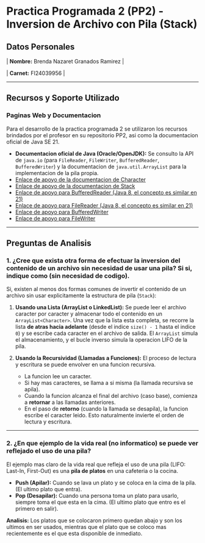 # Practica Programada 2 (PP2) - Inversion de Archivo con Pila (Stack)

## Datos Personales
| **Nombre:** Brenda Nazaret Granados Ramirez |

| **Carnet:**  FI24039956 |

---

## Recursos y Soporte Utilizado

### Paginas Web y Documentacion

Para el desarrollo de la practica programada 2 se utilizaron los recursos brindados por el profesor en su repositorio PP2, asi como la documentacion oficial de Java SE 21.

* **Documentacion oficial de Java (Oracle/OpenJDK):** Se consulto la API de `java.io` (para `FileReader`, `FileWriter`, `BufferedReader`, `BufferedWriter`) y la documentacion de `java.util.ArrayList` para la implementacion de la pila propia.
* [Enlace de apoyo de la documentacion de Character](https://docs.oracle.com/en/java/javase/21/docs/api/java.base/java/lang/Character.html)
* [Enlace de apoyo de la documentacion de Stack](https://docs.oracle.com/en/java/javase/21/docs/api/java.base/java/util/Stack.html)
* [Enlace de apoyo para BufferedReader (Java 8, el concepto es similar en 21)](https://docs.oracle.com/javase/8/docs/api/java/io/BufferedReader.html)
* [Enlace de apoyo para FileReader (Java 8, el concepto es similar en 21)](https://docs.oracle.com/javase/8/docs/api/java/io/FileReader.html)
* [Enlace de apoyo para BufferedWriter](https://docs.oracle.com/en/java/javase/21/docs/api/java.base/java/io/BufferedWriter.html)
* [Enlace de apoyo para FileWriter](https://docs.oracle.com/en/java/javase/21/docs/api/java.base/java/io/FileWriter.html)

---

## Preguntas de Analisis

### 1. ¿Cree que exista otra forma de efectuar la inversion del contenido de un archivo sin necesidad de usar una pila? Si si, indique como (sin necesidad de codigo).

Si, existen al menos dos formas comunes de invertir el contenido de un archivo sin usar explicitamente la estructura de pila (`Stack`):

1.  **Usando una Lista (ArrayList o LinkedList):** Se puede leer el archivo caracter por caracter y almacenar todo el contenido en un `ArrayList<Character>`. Una vez que la lista esta completa, se recorre la lista **de atras hacia adelante** (desde el indice `size() - 1` hasta el indice `0`) y se escribe cada caracter en el archivo de salida. El `ArrayList` simula el almacenamiento, y el bucle inverso simula la operacion LIFO de la pila.

2.  **Usando la Recursividad (Llamadas a Funciones):** El proceso de lectura y escritura se puede envolver en una funcion recursiva.
    * La funcion lee un caracter.
    * Si hay mas caracteres, se llama a si misma (la llamada recursiva se apila).
    * Cuando la funcion alcanza el final del archivo (caso base), comienza a **retornar** a las llamadas anteriores.
    * En el paso de **retorno** (cuando la llamada se desapila), la funcion escribe el caracter leido. Esto naturalmente invierte el orden de lectura y escritura.

---

### 2. ¿En que ejemplo de la vida real (no informatico) se puede ver reflejado el uso de una pila?

El ejemplo mas claro de la vida real que refleja el uso de una pila (LIFO: Last-In, First-Out) es una **pila de platos** en una cafeteria o la cocina.

* **Push (Apilar):** Cuando se lava un plato y se coloca en la cima de la pila. (El ultimo plato que entra).
* **Pop (Desapilar):** Cuando una persona toma un plato para usarlo, siempre toma el que esta en la cima. (El ultimo plato que entro es el primero en salir).

**Analisis:** Los platos que se colocaron primero quedan abajo y son los ultimos en ser usados, mientras que el plato que se coloco mas recientemente es el que esta disponible de inmediato.


